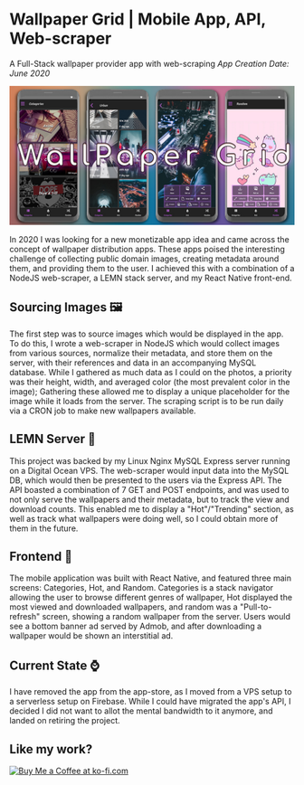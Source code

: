 # Wallpaper Grid | Mobile App, API, Web-scraper
A Full-Stack wallpaper provider app with web-scraping
*App Creation Date: June 2020*

![A header image showing screenshots](docs/headerImage.jpg)

In 2020 I was looking for a new monetizable app idea and came across the concept of wallpaper distribution apps. These apps poised the interesting challenge of collecting public domain images, creating metadata around them, and providing them to the user. 
I achieved this with a combination of a NodeJS web-scraper, a LEMN stack server, and my React Native front-end. 

## Sourcing Images 🖼️
The first step was to source images which would be displayed in the app. To do this, I wrote a web-scraper in NodeJS which would collect images from various sources, normalize their metadata, and store them on the server, with their references and data in an accompanying MySQL database. While I gathered as much data as I could on the photos, a priority was their height, width, and averaged color (the most prevalent color in the image); Gathering these allowed me to display a unique placeholder for the image while it loads from the server.
The scraping script is to be run daily via a CRON job to make new wallpapers available.

## LEMN Server 🍋
This project was backed by my Linux Nginx MySQL Express server running on a Digital Ocean VPS. The web-scraper would input data into the MySQL DB, which would then be presented to the users via the Express API. The API boasted a combination of 7 GET and POST endpoints, and was used to not only serve the wallpapers and their metadata, but to track the view and download counts. This enabled me to display a "Hot"/"Trending" section, as well as track what wallpapers were doing well, so I could obtain more of them in the future.

## Frontend 📱
The mobile application was built with React Native, and featured three main screens: Categories, Hot, and Random.
Categories is a stack navigator allowing the user to browse different genres of wallpaper, Hot displayed the most viewed and downloaded wallpapers, and random was a "Pull-to-refresh" screen, showing a random wallpaper from the server.
Users would see a bottom banner ad served by Admob, and after downloading a wallpaper would be shown an interstitial ad.

## Current State ⌚️
I have removed the app from the app-store, as I moved from a VPS setup to a serverless setup on Firebase. While I could have migrated the app's API, I decided I did not want to allot the mental bandwidth to it anymore, and landed on retiring the project.

## Like my work?

[<img 
    height='50' 
    style='border:0px;height:50px;' 
    src='https://storage.ko-fi.com/cdn/kofi5.png?v=3' 
    border='0' 
    alt='Buy Me a Coffee at ko-fi.com' />](https://ko-fi.com/davidasix)
